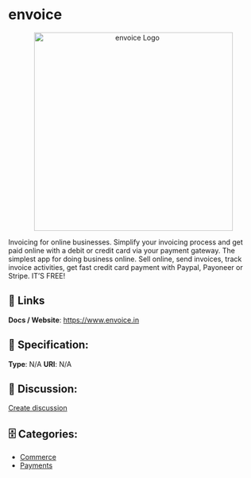 # envoice
<p align="center">
    <img width="400" src="https://raw.githubusercontent.com/apis-list/apis-list/main/apis/envoice/logo_256x256.png" alt="envoice Logo"/>
</p>

Invoicing for online businesses. Simplify your invoicing process and get paid online with a debit or credit card via your payment gateway. The simplest app for doing business online.  Sell online, send invoices, track invoice activities, get fast credit card payment with Paypal, Payoneer or Stripe.  IT’S FREE!

##  🔗 Links
**Docs / Website**: https://www.envoice.in

## 🧬 Specification:
**Type**: N/A
**URI**: N/A

## 💬 Discussion:
[Create discussion](https://github.com/apis-list/apis-list/discussions/new)

## 🗄️ Categories:
- [Commerce](https://github.com/apis-list/apis-list#commerce)
- [Payments](https://github.com/apis-list/apis-list#payments)







